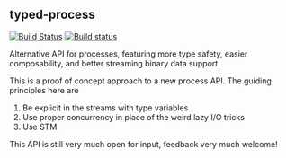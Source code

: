 ## typed-process

[![Build Status](https://travis-ci.org/fpco/typed-process.svg?branch=master)](https://travis-ci.org/fpco/typed-process) [![Build status](https://ci.appveyor.com/api/projects/status/bhh7aekbgeqp7g5j/branch/master?svg=true)](https://ci.appveyor.com/project/snoyberg/typed-process/branch/master)

Alternative API for processes, featuring more type safety, easier
composability, and better streaming binary data support.

This is a proof of concept approach to a new process API. The guiding principles here are

1. Be explicit in the streams with type variables
2. Use proper concurrency in place of the weird lazy I/O tricks
3. Use STM

This API is still very much open for input, feedback very much
welcome!
